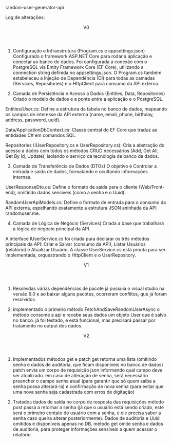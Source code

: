 random-user-generator-api

Log de alterações:
<header>V0</header>

1. Configuração e Infraestrutura (Program.cs e appsettings.json)
Configurado o framework ASP.NET Core para rodar a aplicação e conectar ao banco de dados.
Foi configurada a conexão com o PostgreSQL via Entity Framework Core (EF Core), utilizando a connection string definida no appsettings.json. O Program.cs também estabeleceu a Injeção de Dependência (DI) para todas as camadas (Services, Repositories) e o HttpClient para consumo da API externa.

2. Camada de Persistência e Acesso a Dados (Entities, Data, Repositories)
Criado o modelo de dados e a ponte entre a aplicação e o PostgreSQL.

Entities/User.cs: Define a estrutura da tabela no banco de dados, mapeando os campos de interesse da API externa (name, email, phone, birthday, address, password, uuid).

Data/ApplicationDbContext.cs: Classe central do EF Core que traduz as entidades C# em comandos SQL.

Repositories (IUserRepository.cs e UserRepository.cs): Cria a abstração do acesso a dados com todos os métodos CRUD necessários (Add, Get All, Get By Id, Update), isolando o serviço da tecnologia de banco de dados.

3. Camada de Transferência de Dados (DTOs)
O objetivo é Controlar a entrada e saída de dados, formatando e ocultando informações internas.

UserResponseDto.cs: Define o formato de saída para o cliente (Web/Front-end), omitindo dados sensíveis (como a senha e o Uuid).

RandomUserApiModels.cs: Define o formato de entrada para o consumo da API externa, espelhando exatamente a estrutura JSON aninhada da API randomuser.me.

4. Camada de Lógica de Negócio (Services)
Criada a base que trabalhará a lógica de negócio principal da API.

A interface IUserService.cs foi criada para declarar os três métodos principais da API: Criar e Salvar (consumo da API), Listar Usuários (relatório) e Atualizar Usuário. A classe UserService.cs está pronta para ser implementada, orquestrando o HttpClient e o UserRepository.

<header>V1</header>

1. Resolvidas várias dependências de pacote 
já possuia o visual studio na versão 9.0 e ao baixar alguns pacotes, ocorreram conflitos, que já foram resolvidos.

2. implementado o primeiro método FetchAndSaveRandomUserAsync
o método consome a api e recebe seus dados um objeto User que é salvo no banco.
já foi testado, e está funcional, mas precisará passar por tratamento no output dos dados.

<header>V2</header>

1. Implementados métodos get e patch
get retorna uma lista (omitindo senha e dados de auditoria, que ficam disponíveis no banco de dados)
patch envia um corpo de requisição json informando qual campo deve ser atualizado.
em caso de alteração de senha, será necessário preencher o campo senha atual (para garantir que só quem saiba a senha possa alterará-la) e confirmação de nova senha (para evitar que uma nova senha seja cadastrada com erros de digitação)

2. Tratados dados de saída no corpo de resposta das requisições
método post passa a retornar a senha (já que o usuário está sendo criado, este será o primeiro contato do usuário com a senha, e ele precisa saber a senha caso queira alterar posteriormente). Dados de auditoria e Uuid omitidos e disponíveis apenas no DB.
método get omite senha e dados de auditoria, para proteger informações sensíveis a quem acessar o relatório.